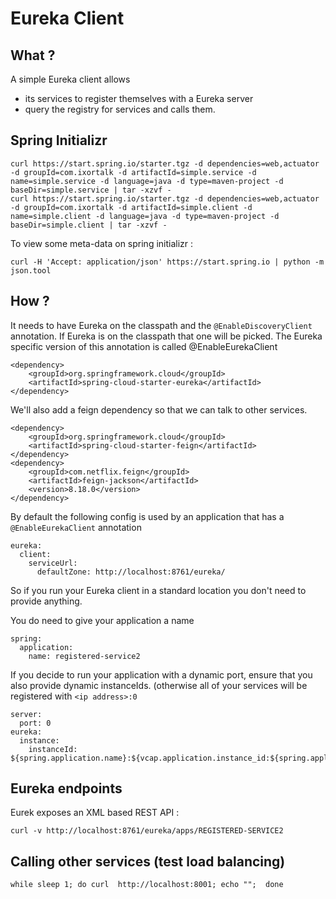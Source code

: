 # Eureka Client

## What ?

A simple Eureka client allows 

- its services to register themselves with a Eureka server
- query the registry for services and calls them.

## Spring Initializr

```
curl https://start.spring.io/starter.tgz -d dependencies=web,actuator -d groupId=com.ixortalk -d artifactId=simple.service -d name=simple.service -d language=java -d type=maven-project -d baseDir=simple.service | tar -xzvf -
curl https://start.spring.io/starter.tgz -d dependencies=web,actuator -d groupId=com.ixortalk -d artifactId=simple.client -d name=simple.client -d language=java -d type=maven-project -d baseDir=simple.client | tar -xzvf -
```

To view some meta-data on spring initializr :

```
curl -H 'Accept: application/json' https://start.spring.io | python -m json.tool
```

## How ?

It needs to have Eureka on the classpath and the `@EnableDiscoveryClient` annotation. If Eureka is on the classpath that one will be picked.
The Eureka specific version of this annotation is called @EnableEurekaClient


```
<dependency>
    <groupId>org.springframework.cloud</groupId>
    <artifactId>spring-cloud-starter-eureka</artifactId>
</dependency>
```
		
We'll also add a feign dependency so that we can talk to other services.

```
<dependency>
    <groupId>org.springframework.cloud</groupId>
    <artifactId>spring-cloud-starter-feign</artifactId>
</dependency>
<dependency>
    <groupId>com.netflix.feign</groupId>
    <artifactId>feign-jackson</artifactId>
    <version>8.18.0</version>
</dependency>
```        		
		
By default the following config is used by an application that has a `@EnableEurekaClient` annotation

```
eureka:
  client:
    serviceUrl:
      defaultZone: http://localhost:8761/eureka/
```      

So if you run your Eureka client in a standard location you don't need to provide anything.

You do need to give your application a name

```
spring:
  application:
    name: registered-service2
```

If you decide to run your application with a dynamic port, ensure that you also provide dynamic instanceIds. (otherwise all of your services will be registered with `<ip address>:0`

```
server:
  port: 0
eureka:
  instance:
    instanceId: ${spring.application.name}:${vcap.application.instance_id:${spring.application.instance_id:${random.value}}}
```
  
## Eureka endpoints

Eurek exposes an XML based REST API :

```
curl -v http://localhost:8761/eureka/apps/REGISTERED-SERVICE2
```

## Calling other services (test load balancing)

```
while sleep 1; do curl  http://localhost:8001; echo "";  done
```

  